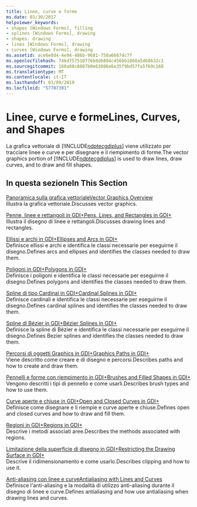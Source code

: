 ```yaml
---
title: Linee, curve e forme
ms.date: 03/30/2017
helpviewer_keywords:
- shapes [Windows Forms], filling
- splines [Windows Forms], drawing
- shapes. drawing
- lines [Windows Forms], drawing
- curves [Windows Forms], drawing
ms.assetid: ace6e8d4-4e94-486b-9681-758a6667dc7f
ms.openlocfilehash: 746d757510776b8d6894c456bb1860a5d68632c1
ms.sourcegitcommit: 160a88c8087b0e63606e6e35f9bd57fa5f69c168
ms.translationtype: MT
ms.contentlocale: it-IT
ms.lasthandoff: 03/09/2019
ms.locfileid: "57707391"
---
```

# <a name="lines-curves-and-shapes"></a><span data-ttu-id="8f1c3-102">Linee, curve e forme</span><span class="sxs-lookup"><span data-stu-id="8f1c3-102">Lines, Curves, and Shapes</span></span>
<span data-ttu-id="8f1c3-103">La grafica vettoriale di [!INCLUDE[ndptecgdiplus](../../../../includes/ndptecgdiplus-md.md)] viene utilizzato per tracciare linee e curve e per disegnare e il riempimento di forme.</span><span class="sxs-lookup"><span data-stu-id="8f1c3-103">The vector graphics portion of [!INCLUDE[ndptecgdiplus](../../../../includes/ndptecgdiplus-md.md)] is used to draw lines, draw curves, and to draw and fill shapes.</span></span>  
  
## <a name="in-this-section"></a><span data-ttu-id="8f1c3-104">In questa sezione</span><span class="sxs-lookup"><span data-stu-id="8f1c3-104">In This Section</span></span>  
 [<span data-ttu-id="8f1c3-105">Panoramica sulla grafica vettoriale</span><span class="sxs-lookup"><span data-stu-id="8f1c3-105">Vector Graphics Overview</span></span>](vector-graphics-overview.md)  
 <span data-ttu-id="8f1c3-106">Illustra la grafica vettoriale.</span><span class="sxs-lookup"><span data-stu-id="8f1c3-106">Discusses vector graphics.</span></span>  
  
 [<span data-ttu-id="8f1c3-107">Penne, linee e rettangoli in GDI+</span><span class="sxs-lookup"><span data-stu-id="8f1c3-107">Pens, Lines, and Rectangles in GDI+</span></span>](pens-lines-and-rectangles-in-gdi.md)  
 <span data-ttu-id="8f1c3-108">Illustra il disegno di linee e rettangoli.</span><span class="sxs-lookup"><span data-stu-id="8f1c3-108">Discusses drawing lines and rectangles.</span></span>  
  
 [<span data-ttu-id="8f1c3-109">Ellissi e archi in GDI+</span><span class="sxs-lookup"><span data-stu-id="8f1c3-109">Ellipses and Arcs in GDI+</span></span>](ellipses-and-arcs-in-gdi.md)  
 <span data-ttu-id="8f1c3-110">Definisce ellissi e archi e identifica le classi necessarie per eseguirne il disegno.</span><span class="sxs-lookup"><span data-stu-id="8f1c3-110">Defines arcs and ellipses and identifies the classes needed to draw them.</span></span>  
  
 [<span data-ttu-id="8f1c3-111">Poligoni in GDI+</span><span class="sxs-lookup"><span data-stu-id="8f1c3-111">Polygons in GDI+</span></span>](polygons-in-gdi.md)  
 <span data-ttu-id="8f1c3-112">Definisce i poligoni e identifica le classi necessarie per eseguirne il disegno.</span><span class="sxs-lookup"><span data-stu-id="8f1c3-112">Defines polygons and identifies the classes needed to draw them.</span></span>  
  
 [<span data-ttu-id="8f1c3-113">Spline di tipo Cardinal in GDI+</span><span class="sxs-lookup"><span data-stu-id="8f1c3-113">Cardinal Splines in GDI+</span></span>](cardinal-splines-in-gdi.md)  
 <span data-ttu-id="8f1c3-114">Definisce cardinali e identifica le classi necessarie per eseguirne il disegno.</span><span class="sxs-lookup"><span data-stu-id="8f1c3-114">Defines cardinal splines and identifies the classes needed to draw them.</span></span>  
  
 [<span data-ttu-id="8f1c3-115">Spline di Bézier in GDI+</span><span class="sxs-lookup"><span data-stu-id="8f1c3-115">Bézier Splines in GDI+</span></span>](bezier-splines-in-gdi.md)  
 <span data-ttu-id="8f1c3-116">Definisce la spline di Bézier e identifica le classi necessarie per eseguirne il disegno.</span><span class="sxs-lookup"><span data-stu-id="8f1c3-116">Defines Bezier splines and identifies the classes needed to draw them.</span></span>  
  
 [<span data-ttu-id="8f1c3-117">Percorsi di oggetti Graphics in GDI+</span><span class="sxs-lookup"><span data-stu-id="8f1c3-117">Graphics Paths in GDI+</span></span>](graphics-paths-in-gdi.md)  
 <span data-ttu-id="8f1c3-118">Viene descritto come creare e di disegno e percorsi.</span><span class="sxs-lookup"><span data-stu-id="8f1c3-118">Describes paths and how to create and draw them.</span></span>  
  
 [<span data-ttu-id="8f1c3-119">Pennelli e forme con riempimento in GDI+</span><span class="sxs-lookup"><span data-stu-id="8f1c3-119">Brushes and Filled Shapes in GDI+</span></span>](brushes-and-filled-shapes-in-gdi.md)  
 <span data-ttu-id="8f1c3-120">Vengono descritti i tipi di pennello e come usarli.</span><span class="sxs-lookup"><span data-stu-id="8f1c3-120">Describes brush types and how to use them.</span></span>  
  
 [<span data-ttu-id="8f1c3-121">Curve aperte e chiuse in GDI+</span><span class="sxs-lookup"><span data-stu-id="8f1c3-121">Open and Closed Curves in GDI+</span></span>](open-and-closed-curves-in-gdi.md)  
 <span data-ttu-id="8f1c3-122">Definisce come disegnare e li riempie e curve aperte e chiuse.</span><span class="sxs-lookup"><span data-stu-id="8f1c3-122">Defines open and closed curves and how to draw and fill them.</span></span>  
  
 [<span data-ttu-id="8f1c3-123">Regioni in GDI+</span><span class="sxs-lookup"><span data-stu-id="8f1c3-123">Regions in GDI+</span></span>](regions-in-gdi.md)  
 <span data-ttu-id="8f1c3-124">Descrive i metodi associati aree.</span><span class="sxs-lookup"><span data-stu-id="8f1c3-124">Describes the methods associated with regions.</span></span>  
  
 [<span data-ttu-id="8f1c3-125">Limitazione della superficie di disegno in GDI+</span><span class="sxs-lookup"><span data-stu-id="8f1c3-125">Restricting the Drawing Surface in GDI+</span></span>](restricting-the-drawing-surface-in-gdi.md)  
 <span data-ttu-id="8f1c3-126">Descrive il ridimensionamento e come usarlo.</span><span class="sxs-lookup"><span data-stu-id="8f1c3-126">Describes clipping and how to use it.</span></span>  
  
 [<span data-ttu-id="8f1c3-127">Anti-aliasing con linee e curve</span><span class="sxs-lookup"><span data-stu-id="8f1c3-127">Antialiasing with Lines and Curves</span></span>](antialiasing-with-lines-and-curves.md)  
 <span data-ttu-id="8f1c3-128">Definisce l'anti-aliasing e la modalità di utilizzo anti-aliasing durante il disegno di linee e curve.</span><span class="sxs-lookup"><span data-stu-id="8f1c3-128">Defines antialiasing and how use antialiasing when drawing lines and curves.</span></span>

